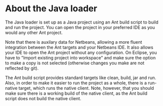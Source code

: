 About the Java loader
=====================

The Java loader is set up as a Java project using an Ant build script to build and run 
the project. You can open the project in your preferred IDE as you would any other Ant 
project. 

Note that there is auxilary data for Netbeans, allowing a more fluent integration 
between the Ant targets and your Netbeans IDE. It also allows your IDE to open the Ant 
project without any configuration. On Eclipse, you have to "Import existing project into
workspace" and make sure the option to make a copy is not selected (otherwise changes you
make are not reflected by git).

The Ant build script provides standard targets like clean, build, jar and run. Also, in order
to make it easier to run the project as a whole, there is a run-native target, which runs the 
native client. Note, however, that you should make sure there is a working build of the native
client, as the Ant build script does not build the native client.